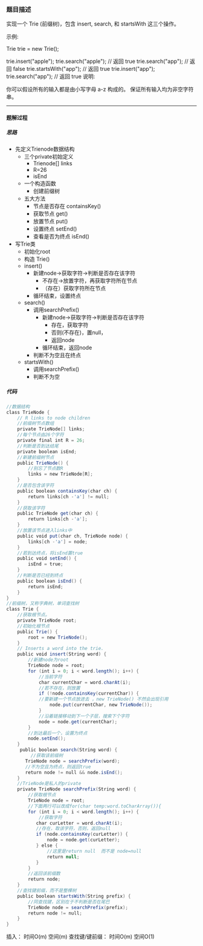 ### 题目描述
实现一个 Trie (前缀树)，包含 insert, search, 和 startsWith 这三个操作。

示例:

Trie trie = new Trie();

trie.insert("apple");
trie.search("apple");   // 返回 true
trie.search("app");     // 返回 false
trie.startsWith("app"); // 返回 true
trie.insert("app");   
trie.search("app");     // 返回 true
说明:

你可以假设所有的输入都是由小写字母 a-z 构成的。
保证所有输入均为非空字符串。
***
#### 题解过程
##### 思路
* 先定义Trienode数据结构
    * 三个private初始定义  
        * Trienode[] links
        * R=26
        * isEnd
    * 一个构造函数
        * 创建前缀树 
    * 五大方法
        * 节点是否存在  containsKey()
        * 获取节点    get()
        * 放置节点    put()
        * 设置终点   setEnd()
        * 查看是否为终点   isEnd()
* 写Trie类
    * 初始化root
    * 构造 Trie()
    * insert()
        * 新建node->获取字符->判断是否存在该字符  
            * 不存在->放置字符，再获取字符所在节点
            * （存在）获取字符所在节点
        * 循环结束，设置终点
    * search()
        * 调用searchPrefix()
            * 新建node->获取字符->判断是否存在该字符
                * 存在，获取字符
                * 否则(不存在)，置null，
                * 返回node
            * 循环结束，返回node
        * 判断不为空且在终点
    * startsWith()
        * 调用searchPrefix()
        * 判断不为空
##### 代码
```java
//数据结构
class TrieNode {
    // R links to node children
    //前缀树节点数组
    private TrieNode[] links; 
    //每个节点由26个字符
    private final int R = 26;
    //判断是否到达结尾
    private boolean isEnd;
    //新建前缀树节点
    public TrieNode() {
        //别忘了节点数R
        links = new TrieNode[R];
    }
    //是否包含该字符
    public boolean containsKey(char ch) {
        return links[ch -'a'] != null;
    }
    //获取该字符
    public TrieNode get(char ch) {
        return links[ch -'a'];
    }
    //放置该节点进入links中
    public void put(char ch, TrieNode node) {
        links[ch -'a'] = node;
    }
    //若到达终点，将isEnd置true
    public void setEnd() {
        isEnd = true;
    }
    //判断是否已经到终点
    public boolean isEnd() {
        return isEnd;
    }
}
//前缀树，又称字典树，单词查找树
class Trie {
    //获取根节点。
    private TrieNode root;
    //初始化根节点
    public Trie() {
        root = new TrieNode();
    }
    // Inserts a word into the trie.
    public void insert(String word) {
        //新建node为root
        TrieNode node = root;
        for (int i = 0; i < word.length(); i++) {
            //当前字符
            char currentChar = word.charAt(i);
            //若不存在，则放置
            if (!node.containsKey(currentChar)) {
            //要新建一个节点放进去 ，new TrieNode() 不然会出现引用
                node.put(currentChar, new TrieNode());
            }
            //沿着链接移动到下一个子层，搜索下个字符
            node = node.get(currentChar);
        }
        //到达最后一个，设置为终点
        node.setEnd();
    }
     public boolean search(String word) {
         //获取该前缀树
       TrieNode node = searchPrefix(word);
       //不为空且为终点，则返回true
       return node != null && node.isEnd();
    }
    //TrieNode是私人的private
    private TrieNode searchPrefix(String word) {
        //获取根节点
        TrieNode node = root;
        //下面两行可以改成for(char temp:word.toCharArray()){
        for (int i = 0; i < word.length(); i++) {
            //获取字符
           char curLetter = word.charAt(i);
           //存在，取该字符，否则，返回null
           if (node.containsKey(curLetter)) {
               node = node.get(curLetter);
           } else {
               //这里是return null  而不是 node=null   
               return null;
           }
        }
        //返回该前缀数
        return node;
    }
    //查找键前缀，而不是整棵树
    public boolean startsWith(String prefix) {
        //同查找键，区别在于不判断是否在尾巴
        TrieNode node = searchPrefix(prefix);
        return node != null;
    }
}
```
插入： 时间O(m)   空间(m)
查找键/键前缀： 时间O(m)   空间O(1)
